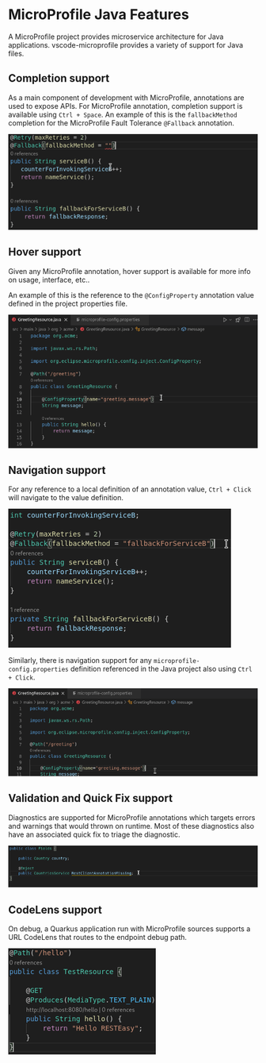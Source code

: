 # MicroProfile Java Features

A MicroProfile project provides microservice architecture for Java applications. vscode-microprofile provides a variety of support for Java files.

## Completion support

As a main component of development with MicroProfile, annotations are used to expose APIs. For MicroProfile annotation, completion support is available using `Ctrl + Space`. An example of this is the `fallbackMethod` completion for the MicroProfile Fault Tolerance `@Fallback` annotation.

![MP Java Completion](./res/MPJavaCompletion.gif)

## Hover support

Given any MicroProfile annotation, hover support is available for more info on usage, interface, etc..

An example of this is the reference to the `@ConfigProperty` annotation value defined in the project properties file.

![MP Java Hover](./res/MPJavaHover.gif)

## Navigation support

For any reference to a local definition of an annotation value, `Ctrl + Click` will navigate to the value definition.

![MP Java Navigation](./res/MPJavaNavigation.gif)

Similarly, there is navigation support for any `microprofile-config.properties` definition referenced in the Java project also using `Ctrl + Click`.

![MP Java Navigation](./res/MPJavaNavigationConfig.gif)

## Validation and Quick Fix support

Diagnostics are supported for MicroProfile annotations which targets errors and warnings that would thrown on runtime. Most of these diagnostics also have an associated quick fix to triage the diagnostic.

![MP Java Validation and Quick Fix](./res/MPJavaValidationAndQuickFix.gif)

## CodeLens support

On debug, a Quarkus application run with MicroProfile sources supports a URL CodeLens that routes to the endpoint debug path.

![MP Java Code Lens](./res/MPJavaCodeLens.png)

